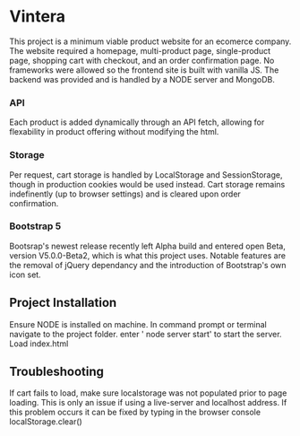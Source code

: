 # Vintera
This project is a minimum viable product website for an ecomerce company.
The website required a homepage, multi-product page, single-product page, shopping cart with checkout, and an order confirmation page.
No frameworks were allowed so the frontend site is built with vanilla JS.
The backend was provided and is handled by a NODE server and MongoDB.

### API
Each product is added dynamically through an API fetch, allowing for flexability in product offering without modifying the html.

### Storage
Per request, cart storage is handled by LocalStorage and SessionStorage, though in production cookies would be used instead. 
Cart storage remains indefinently (up to browser settings) and is cleared upon order confirmation. 

### Bootstrap 5
Bootsrap's newest release recently left Alpha build and entered open Beta, version V5.0.0-Beta2, which is what this project uses.
Notable features are the removal of jQuery dependancy and the introduction of Bootstrap's own icon set. 

## Project Installation

Ensure NODE is installed on machine.
In command prompt or terminal navigate to the project folder.
enter ' node server start' to start the server.
Load index.html

## Troubleshooting

If cart fails to load, make sure localstorage was not populated prior to page loading. 
This is only an issue if using a live-server and localhost address.
If this problem occurs it can be fixed by typing in the browser console localStorage.clear()

